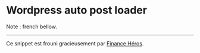 # Wordpress auto post loader

Note : french bellow. 



---

Ce snippet est frouni gracieusement par [Finance Héros](https://https://finance-heros.fr).
